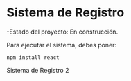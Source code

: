 <h1>Sistema de Registro</h1>

-Estado del proyecto: En construcción.

Para ejecutar el sistema, debes poner:

``` npm install react ```

Sistema de Registro 2
